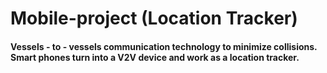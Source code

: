 # Mobile-project (Location Tracker)
#### Vessels - to - vessels communication technology to minimize collisions. Smart phones turn into a V2V device and work as a location tracker.
